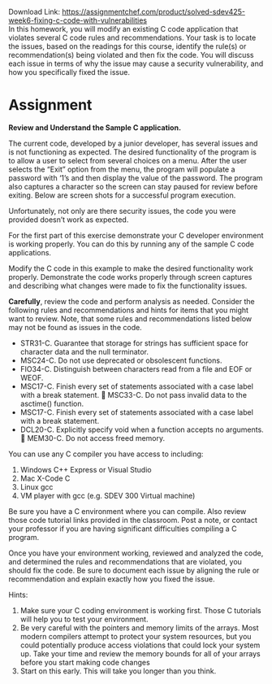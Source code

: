Download Link: https://assignmentchef.com/product/solved-sdev425-week6-fixing-c-code-with-vulnerabilities
<br>
In this homework, you will modify an existing C code application that violates several C code rules and recommendations.  Your task is to locate the issues, based on the readings for this course, identify the rule(s) or recommendation(s) being violated and then fix the code. You will discuss each issue in terms of why the issue may cause a security vulnerability, and how you specifically fixed the issue.

<h1>Assignment</h1>

<strong>Review and Understand the Sample C application. </strong>

The current code, developed by a junior developer, has several issues and is not functioning as expected. The desired functionality of the program is to allow a user to select from several choices on a menu. After the user selects the “Exit” option from the menu, the program will populate a password with ‘1’s and then display the value of the password. The program also captures a character so the screen can stay paused for review before exiting. Below are screen shots for a successful program execution.

Unfortunately, not only are there security issues, the code you were provided doesn’t work as expected.

For the first part of this exercise demonstrate your C developer environment is working properly. You can do this by running any of the sample C code applications.

Modify the C code in this example to make the desired functionality work properly. Demonstrate the code works properly through screen captures and describing what changes were made to fix the functionality issues.

<strong>Carefully</strong>, review the code and perform analysis as needed. Consider the following rules and recommendations and hints for items that you might want to review. Note, that some rules and recommendations listed below may not be found as issues in the code.




<ul>

 <li>STR31-C. Guarantee that storage for strings has sufficient space for character data and the null terminator.</li>

 <li>MSC24-C. Do not use deprecated or obsolescent functions.</li>

 <li>FIO34-C. Distinguish between characters read from a file and EOF or WEOF.</li>

 <li>MSC17-C. Finish every set of statements associated with a case label with a break statement.  MSC33-C. Do not pass invalid data to the asctime() function.</li>

 <li>MSC17-C. Finish every set of statements associated with a case label with a break statement.</li>

 <li>DCL20-C. Explicitly specify void when a function accepts no arguments.  MEM30-C. Do not access freed memory.</li>

</ul>

You can use any C compiler you have access to including:

<ol>

 <li>Windows C++ Express or Visual Studio</li>

 <li>Mac X-Code C</li>

 <li>Linux gcc</li>

 <li>VM player with gcc (e.g. SDEV 300 Virtual machine)</li>

</ol>

Be sure you have a C environment where you can compile. Also review those code tutorial links provided in the classroom. Post a note, or contact your professor if you are having significant difficulties compiling a C program.

Once you have your environment working, reviewed and analyzed the code, and determined the rules and recommendations that are violated, you should fix the code. Be sure to document each issue by aligning the rule or recommendation and explain exactly how you fixed the issue.




Hints:

<ol>

 <li>Make sure your C coding environment is working first. Those C tutorials will help you to test your environment.</li>

 <li>Be very careful with the pointers and memory limits of the arrays. Most modern compilers attempt to protect your system resources, but you could potentially produce access violations that could lock your system up. Take your time and review the memory bounds for all of your arrays before you start making code changes</li>

 <li>Start on this early. This will take you longer than you think.</li>

</ol>


